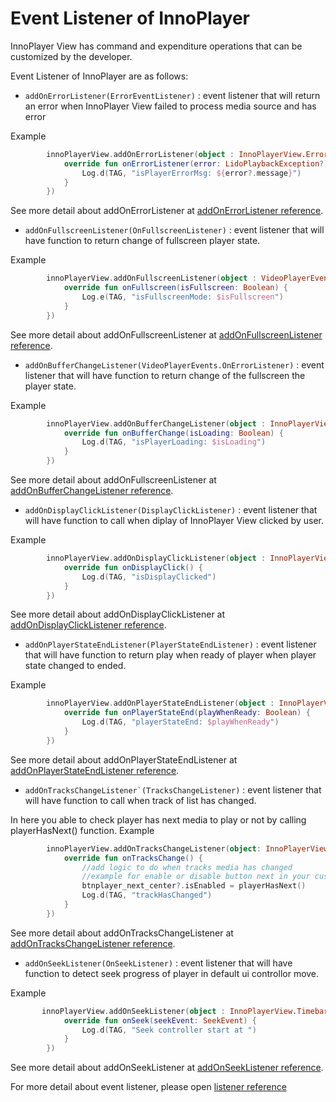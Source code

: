# Event Listener of InnoPlayer

InnoPlayer View has command and expenditure operations that can be customized by the developer.

Event Listener of InnoPlayer are as follows:
* ``addOnErrorListener(ErrorEventListener)`` : event listener that will return an error when InnoPlayer View failed to process media source and has error

Example
```kotlin
        innoPlayerView.addOnErrorListener(object : InnoPlayerView.ErrorEventListener {
            override fun onErrorListener(error: LidoPlaybackException?) {
                Log.d(TAG, "isPlayerErrorMsg: ${error?.message}")
            }
        })
```
See more detail about addOnErrorListener at [addOnErrorListener reference](../reference/id.innovationcenter.innoplayer/-inno-player-view/add-on-error-listener.md).

* ``addOnFullscreenListener(OnFullscreenListener)`` : event listener that will have function to return change of fullscreen player state.

Example
```kotlin
        innoPlayerView.addOnFullscreenListener(object : VideoPlayerEvents.OnFullscreenListener {
            override fun onFullscreen(isFullscreen: Boolean) {
                Log.e(TAG, "isFullscreenMode: $isFullscreen")
            }
        })
```
See more detail about addOnFullscreenListener at [addOnFullscreenListener reference](../reference/id.innovationcenter.innoplayer/-inno-player-view/add-on-fullscreen-listener.md).

* ``addOnBufferChangeListener(VideoPlayerEvents.OnErrorListener)`` : event listener that will have function to return change of the fullscreen the player state.

Example
```kotlin
        innoPlayerView.addOnBufferChangeListener(object : InnoPlayerView.OnBufferChangeListener {
            override fun onBufferChange(isLoading: Boolean) {
                Log.d(TAG, "isPlayerLoading: $isLoading")
            }
        })
```
See more detail about addOnFullscreenListener at [addOnBufferChangeListener reference](../reference/id.innovationcenter.innoplayer/-inno-player-view/add-on-buffer-change-listener.md).


* ``addOnDisplayClickListener(DisplayClickListener)`` : event listener that will have function to call when diplay of InnoPlayer View clicked by user.

Example
```kotlin
        innoPlayerView.addOnDisplayClickListener(object : InnoPlayerView.DisplayClickListener {
            override fun onDisplayClick() {
                Log.d(TAG, "isDisplayClicked")
            }
        })
```
See more detail about addOnDisplayClickListener at [addOnDisplayClickListener reference](../reference/id.innovationcenter.innoplayer/-inno-player-view/add-on-display-click-listener.md).

* ``addOnPlayerStateEndListener(PlayerStateEndListener)`` : event listener that will have function to return play when ready of player when player state changed to ended.

Example
```kotlin
        innoPlayerView.addOnPlayerStateEndListener(object : InnoPlayerView.PlayerStateEndListener {
            override fun onPlayerStateEnd(playWhenReady: Boolean) {
                Log.d(TAG, "playerStateEnd: $playWhenReady")
            }
        })
```
See more detail about addOnPlayerStateEndListener at [addOnPlayerStateEndListener reference](../reference/id.innovationcenter.innoplayer/-inno-player-view/add-on-player-state-end-listener.md).

* ``addOnTracksChangeListener`(TracksChangeListener)`` : event listener that will have function to call when track of list has changed.

In here you able to check player has next media to play or not by calling playerHasNext() function.
Example
```kotlin
        innoPlayerView.addOnTracksChangeListener(object: InnoPlayerView.TracksChangeListener{
            override fun onTracksChange() {
                //add logic to do when tracks media has changed
                //example for enable or disable button next in your custom ui controller, need to check player has next media to play or not by calling playerHasNext() function
                btnplayer_next_center?.isEnabled = playerHasNext()
                Log.d(TAG, "trackHasChanged")
            }
        })
```
See more detail about addOnTracksChangeListener at [addOnTracksChangeListener reference](../reference/id.innovationcenter.innoplayer/-inno-player-view/add-on-tracks-change-listener.md).

* ``addOnSeekListener(OnSeekListener)`` : event listener that will have function to detect seek progress of player in default ui controllor move.

Example
```kotlin
       innoPlayerView.addOnSeekListener(object : InnoPlayerView.TimebarScrubListener{
            override fun onSeek(seekEvent: SeekEvent) {
                Log.d(TAG, "Seek controller start at ")
            }
        })
```
See more detail about addOnSeekListener at [addOnSeekListener reference](../reference/id.innovationcenter.innoplayer/-inno-player-view/add-on-seek-listener.md).

For more detail about event listener, please open [listener reference](../reference/id.innovationcenter.innoplayer.events.listeners/index.md)
